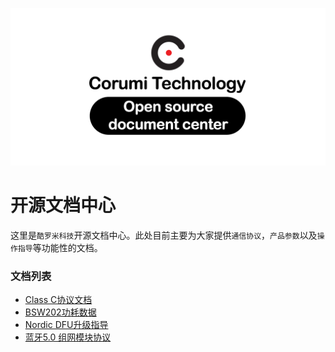 ![](repository-open-graph.png)

# 开源文档中心

这里是`酷罗米科技`开源文档中心。此处目前主要为大家提供`通信协议`，`产品参数`以及`操作指导`等功能性的文档。

### 文档列表

- [Class C协议文档](docs/classC/classC.md)
- [BSW202功耗数据](docs/guide/BSW202_pw/index.html)
- [Nordic DFU升级指导](docs/guide/dfu/README.md)
- [蓝牙5.0 组网模块协议](docs/mesh_uart/index.md)

